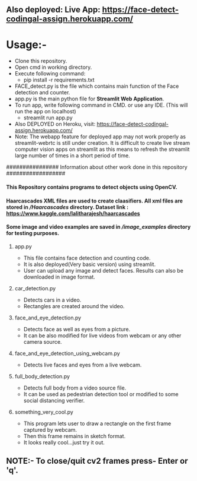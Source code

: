 ## Also deployed: Live App: https://face-detect-codingal-assign.herokuapp.com/ 

# Usage:- 
- Clone this repository.
- Open cmd in working directory.
- Execute following command:
    - pip install -r requirements.txt
- FACE_detect.py is the file which contains main function of the Face detection and counter.
- app.py is the main python file for **Streamlit Web Application**.
- To run app, write following command in CMD. or use any IDE. (This will run the app on localhost)
    - streamlit run app.py
- Also DEPLOYED on Heroku, visit: https://face-detect-codingal-assign.herokuapp.com/ 
- Note: The webapp feature for deployed app may not work properly as streamlit-webrtc is still under creation. It is difficult to create live stream computer vision apps on 
  streamlit as this means to refresh the streamlit large number of times in a short period of time.


################ Information about other work done in this repository ##################


#### This Repository contains programs to detect objects using OpenCV.
#### Haarcascades XML files are used to create claasifiers. All xml files are stored in */Haarcascades* directory. Dataset link : https://www.kaggle.com/lalitharajesh/haarcascades
#### Some image and video examples are saved in */image_examples* directory for testing purposes.

1. app.py 
    - This file contains face detection and counting code.
    - It is also deployed(Very basic version) using streamlit.
    - User can upload any image and detect faces. Results can also be downloaded in image format.

2. car_detection.py
    - Detects cars in a video.
    - Rectangles are created around the video.

3. face_and_eye_detection.py
    - Detects face as well as eyes from a picture.
    - It can be also modified for live videos from webcam or any other camera source.

4. face_and_eye_detection_using_webcam.py
    - Detects live faces and eyes from a live webcam.

5. full_body_detection.py
    - Detects full body from a video source file.
    - It can be used as pedestrian detection tool or modified to some social distancing verifier.

6. something_very_cool.py
    - This program lets user to draw a rectangle on the first frame captured by webcam.
    - Then this frame remains in sketch format.
    - It looks really cool...just try it out.

## NOTE:- To close/quit cv2 frames press- Enter or 'q'.

